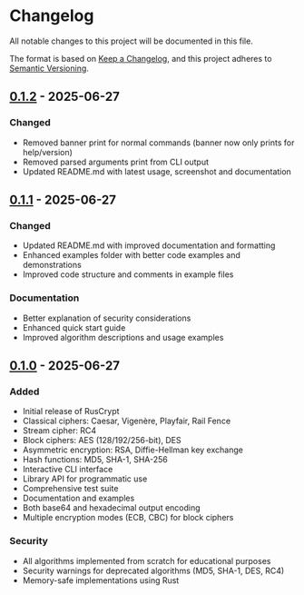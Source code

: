 # Changelog

All notable changes to this project will be documented in this file.

The format is based on [Keep a Changelog](https://keepachangelog.com/en/1.0.0/),
and this project adheres to [Semantic Versioning](https://semver.org/spec/v2.0.0.html).

## [0.1.2] - 2025-06-27

### Changed
- Removed banner print for normal commands (banner now only prints for help/version)
- Removed parsed arguments print from CLI output
- Updated README.md with latest usage, screenshot and documentation

## [0.1.1] - 2025-06-27

### Changed
- Updated README.md with improved documentation and formatting
- Enhanced examples folder with better code examples and demonstrations
- Improved code structure and comments in example files

### Documentation
- Better explanation of security considerations
- Enhanced quick start guide
- Improved algorithm descriptions and usage examples

## [0.1.0] - 2025-06-27

### Added
- Initial release of RusCrypt
- Classical ciphers: Caesar, Vigenère, Playfair, Rail Fence
- Stream cipher: RC4
- Block ciphers: AES (128/192/256-bit), DES
- Asymmetric encryption: RSA, Diffie-Hellman key exchange
- Hash functions: MD5, SHA-1, SHA-256
- Interactive CLI interface
- Library API for programmatic use
- Comprehensive test suite
- Documentation and examples
- Both base64 and hexadecimal output encoding
- Multiple encryption modes (ECB, CBC) for block ciphers

### Security
- All algorithms implemented from scratch for educational purposes
- Security warnings for deprecated algorithms (MD5, SHA-1, DES, RC4)
- Memory-safe implementations using Rust

[0.1.2]: https://github.com/Adel2411/ruscrypt/releases/tag/v0.1.2
[0.1.1]: https://github.com/Adel2411/ruscrypt/releases/tag/v0.1.1
[0.1.0]: https://github.com/Adel2411/ruscrypt/releases/tag/v0.1.0
